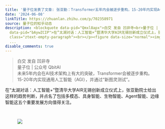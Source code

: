```yaml
---
title: '量子位发表了文章: 张亚勤：Transformer五年内会被逐步重构，15-20年内实现AGI | 清华AIR无锡创新中心成立'
date: '2024-06-08'
linkTitle: https://zhuanlan.zhihu.com/p/702358971
source: 量子位的知乎动态
description: <blockquote data-pid="Qmxl8apx">白交 发自 凹非寺<br>量子位 | 公众号 QbitAI<br>未来5年内会在AI技术架构上有大的突破，Transformer会被逐步重构。<br>15-20年内实现通用人工智能（AGI），并通过“新图灵测试”。</blockquote><p
  data-pid="bAywZCIP">在“太湖对话：人工智能+”暨清华大学AIR无锡创新成立仪式上，张亚勤院士给出这样的趋势判断，并点名了包括多模态、具身智能、生物智能、Agent智能、边缘智能这五个重要发展方向值得关注。</p><p
  class="ztext-empty-paragraph"><br></p><figure data-size="normal"><img src="https://pic3.zhimg.com/v2-856e49bb0c0aa3afd05fe96e9724bb1a.jpg"
  ...
disable_comments: true
---
```

<blockquote data-pid="Qmxl8apx">白交 发自 凹非寺<br>量子位 | 公众号 QbitAI<br>未来5年内会在AI技术架构上有大的突破，Transformer会被逐步重构。<br>15-20年内实现通用人工智能（AGI），并通过“新图灵测试”。</blockquote><p data-pid="bAywZCIP">在“太湖对话：人工智能+”暨清华大学AIR无锡创新成立仪式上，张亚勤院士给出这样的趋势判断，并点名了包括多模态、具身智能、生物智能、Agent智能、边缘智能这五个重要发展方向值得关注。</p><p class="ztext-empty-paragraph"><br></p><figure data-size="normal"><img src="https://pic3.zhimg.com/v2-856e49bb0c0aa3afd05fe96e9724bb1a.jpg" ...